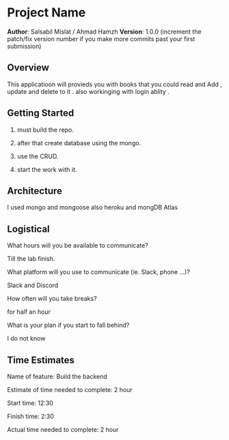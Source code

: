 # Project Name

**Author**: Salsabil Mislat / Ahmad Hamzh
**Version**: 1.0.0 (increment the patch/fix version number if you make more commits past your first submission)

## Overview

This applicatioon will provieds you with books that you could read and Add , update and delete to it .
also workinging with login ablity .

## Getting Started

1. must build the repo.

2. after that create database using the mongo.

3. use the CRUD.

5. start the work with it.

## Architecture

I used mongo and mongoose also heroku and mongDB Atlas

## Logistical

What hours will you be available to communicate?

Till the  lab finish.

What platform will you use to communicate (ie. Slack, phone …)?

Slack and  Discord

How often will you take breaks?

for half an hour

What is your plan if you start to fall behind?

I do not know

## Time Estimates

Name of feature: Build the backend

Estimate of time needed to complete: 2 hour

Start time: 12:30

Finish time: 2:30

Actual time needed to complete: 2 hour
